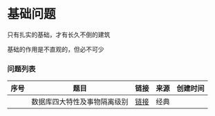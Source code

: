 # 基础问题

只有扎实的基础，才有长久不倒的建筑

基础的作用是不直观的，但必不可少

### 问题列表

|序号|题目|链接|来源|创建时间|
|--|--|--|--|--|
||数据库四大特性及事物隔离级别|[链接](数据库四大特性及事物隔离级别)|经典||
